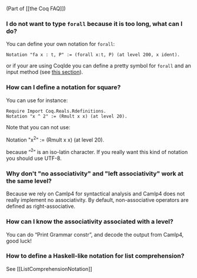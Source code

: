 (Part of [[the Coq FAQ]])

### I do not want to type `forall` because it is too long, what can I do?

You can define your own notation for `forall`:

```coq
Notation "fa x : t, P" := (forall x:t, P) (at level 200, x ident).
```

or if your are using CoqIde you can define a pretty symbol for `forall` and an input method (see [this section](CoqIde#how-to-use-those-forall-and-exists-pretty-symbols)).

### How can I define a notation for square?

You can use for instance:

```coq
Require Import Coq.Reals.Rdefinitions.
Notation "x ^ 2" := (Rmult x x) (at level 20).
```

Note that you can not use:

Notation "x<sup>2</sup>" := (Rmult x x) (at level 20).

because “<sup>2</sup>” is an iso-latin character. If you really want this kind of notation you should use UTF-8.

### Why don't "no associativity" and "left associativity" work at the same level?

Because we rely on Camlp4 for syntactical analysis and Camlp4 does not really implement no associativity. By default, non-associative operators are defined as right-associative.

### How can I know the associativity associated with a level?

You can do “Print Grammar constr”, and decode the output from Camlp4, good luck!

### How to define a Haskell-like notation for list comprehension?

See [[ListComprehensionNotation]]